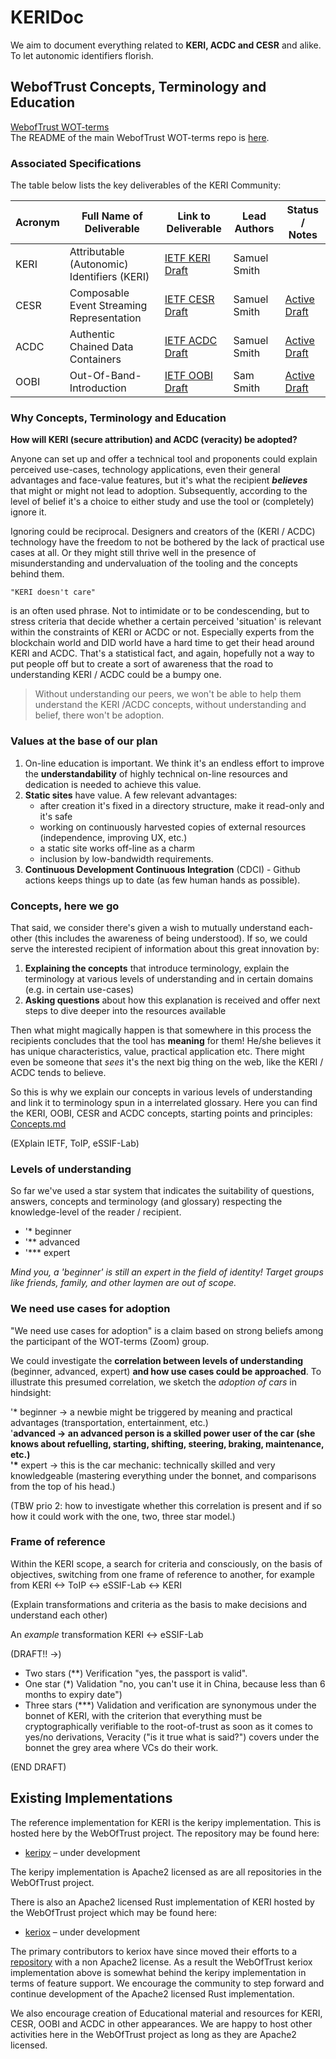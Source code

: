 # KERIDoc

We aim to document everything related to **KERI, ACDC and CESR** and alike. To let autonomic identifiers florish.

## WebofTrust Concepts, Terminology and Education

[WebofTrust WOT-terms](https://github.com/WebOfTrustkeridoc/)\
The README of the main WebofTrust WOT-terms repo is [here](https://github.com/WebOfTrustkeridoc/blob/main/README.md).

### Associated Specifications

The table below lists the key deliverables of the KERI Community:

| Acronym | Full Name of Deliverable | Link to Deliverable | Lead Authors | Status / Notes |
|---|---|---|---|---|
| KERI | Attributable (Autonomic) Identifiers (KERI) | [IETF KERI Draft](https://github.com/WebOfTrust/ietf-keri) | Samuel Smith | |
| CESR | Composable Event Streaming Representation | [IETF CESR Draft](https://github.com/WebOfTrust/ietf-cesr)| Samuel Smith |[Active Draft](https://datatracker.ietf.org/doc/draft-ssmith-cesr/)|
| ACDC | Authentic Chained Data Containers | [IETF ACDC Draft](https://github.com/trustoverip/tswg-acdc-specification) | Samuel Smith | [Active Draft](https://datatracker.ietf.org/doc/draft-ssmith-acdc/) |
| OOBI | Out-Of-Band-Introduction | [IETF OOBI Draft](https://github.com/WebOfTrust/ietf-oobi) | Sam Smith |[Active Draft](https://datatracker.ietf.org/doc/draft-ssmith-oobi/)|

### Why Concepts, Terminology and Education

**How will KERI (secure attribution) and ACDC (veracity) be adopted?**

Anyone can set up and offer a technical tool and proponents could explain perceived use-cases, technology applications, even their general advantages and face-value features, but it's what the recipient **_believes_** that might or might not lead to adoption. Subsequently, according to the level of belief it's a choice to either study and use the tool or (completely) ignore it.

Ignoring could be reciprocal. Designers and creators of the (KERI / ACDC) technology have the freedom to not be bothered by the lack of practical use cases at all. Or they might still thrive well in the presence of misunderstanding and undervaluation of the tooling and the concepts behind them.

```
"KERI doesn't care"
```

is an often used phrase. Not to intimidate or to be condescending, but to stress criteria that decide whether a certain perceived 'situation' is relevant within the constraints of KERI or ACDC or not. Especially experts from the blockchain world and DID world have a hard time to get their head around KERI and ACDC. That's a statistical fact, and again, hopefully not a way to put people off but to create a sort of awareness that the road to understanding KERI / ACDC could be a bumpy one.

> Without understanding our peers,
> we won't be able to help them understand the KERI /ACDC concepts,
> without understanding and belief,
> there won't be adoption.

### Values at the base of our plan

1. On-line education is important. We think it's an endless effort to improve the **understandability** of highly technical on-line resources and dedication is needed to achieve this value.
2. **Static sites** have value. A few relevant advantages:
   - after creation it's fixed in a directory structure, make it read-only and it's safe
   - working on continuously harvested copies of external resources (independence, improving UX, etc.)
   - a static site works off-line as a charm
   - inclusion by low-bandwidth requirements.
3. **Continuous Development Continuous Integration** (CDCI) - Github actions keeps things up to date (as few human hands as possible).

### Concepts, here we go

That said, we consider there's given a wish to mutually understand each-other (this includes the awareness of being understood). If so, we could serve the interested recipient of information about this great innovation by:

1. **Explaining the concepts** that introduce terminology, explain the terminology at various levels of understanding and in certain domains (e.g. in certain use-cases)
2. **Asking questions** about how this explanation is received and offer next steps to dive deeper into the resources available

Then what might magically happen is that somewhere in this process the recipients concludes that the tool has **meaning** for them! He/she believes it has unique characteristics, value, practical application etc. There might even be someone that _sees_ it's the next big thing on the web, like the KERI / ACDC tends to believe.

So this is why we explain our concepts in various levels of understanding and link it to terminology spun in a interrelated glossary. Here you can find the KERI, OOBI, CESR and ACDC concepts, starting points and principles: [Concepts.md](../06_concepts/concepts.md)

(EXplain IETF, ToIP, eSSIF-Lab)

### Levels of understanding

So far we've used a star system that indicates the suitability of questions, answers, concepts and terminology (and glossary) respecting the knowledge-level of the reader / recipient.

- '\* beginner
- '\*\* advanced
- '\*\*\* expert

_Mind you, a 'beginner' is still an expert in the field of identity! Target groups like friends, family, and other laymen are out of scope._

### We need use cases for adoption

"We need use cases for adoption" is a claim based on strong beliefs among the participant of the WOT-terms (Zoom) group.

We could investigate the **correlation between levels of understanding** (beginner, advanced, expert) **and how use cases could be approached**. To illustrate this presumed correlation, we sketch the _adoption of cars_ in hindsight:

'\* beginner -> a newbie might be triggered by meaning and practical advantages (transportation, entertainment, etc.)\
'**advanced -> an advanced person is a skilled power user of the car (she knows about refuelling, starting, shifting, steering, braking, maintenance, etc.)\
'\*** expert -> this is the car mechanic: technically skilled and very knowledgeable (mastering everything under the bonnet, and comparisons from the top of his head.)

(TBW prio 2: how to investigate whether this correlation is present and if so how it could work with the one, two, three star model.)

### Frame of reference

Within the KERI scope, a search for criteria and consciously, on the basis of objectives, switching from one frame of reference to another, for example from KERI &lt;-> ToIP &lt;-> eSSIF-Lab &lt;-> KERI

(Explain transformations and criteria as the basis to make decisions and understand each other)

An _example_ transformation KERI &lt;-> eSSIF-Lab

(DRAFT!! ->)

- Two stars (\*\*) Verification "yes, the passport is valid".
- One star (\*) Validation "no, you can't use it in China, because less than 6 months to expiry date")
- Three stars (\*\*\*) Validation and verification are synonymous under the bonnet of KERI, with the criterion that everything must be cryptographically verifiable to the root-of-trust as soon as it comes to yes/no derivations, Veracity ("is it true what is said?") covers under the bonnet the grey area where VCs do their work.

(END DRAFT)

## Existing Implementations

The reference implementation for KERI is the keripy implementation. This is hosted here by the WebOfTrust project. The repository may be found here:

- [keripy](https://github.com/WebOfTrust/keripy) – under development

The keripy implementation is Apache2 licensed as are all repositories in the WebOfTrust project.

There is also an Apache2 licensed Rust implementation of KERI hosted by the WebOfTrust project which may be found here:

- [keriox](https://github.com/WebOfTrust/keriox) – under development

The primary contributors to keriox have since moved their efforts to a [repository](https://github.com/THCLab/keriox) with a non Apache2 license.
As a result the WebOfTrust keriox implementation above is somewhat behind the keripy implementation in terms of
feature support. We encourage the community to step forward and continue development of the Apache2 licensed Rust implementation.

We also encourage creation of Educational material and resources for KERI, CESR, OOBI and ACDC in other appearances. We are happy to host other activities here in the WebOfTrust project as long as they are Apache2 licensed.
